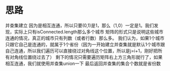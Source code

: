 # 思路

并查集建立
 因为是相互连通，所以只要(0,1)是1，那么（1,0）一定是1。我们发现，实际上只有isConnected.length那么多个城市
 矩阵的形式只是说明这些城市连通的情况，真正的城市只有列数（或者行数）那么多。
 我们认为，如果1个城市只跟它自己是连通的，就属于1个省份（因为一开始建立并查集就是默认1个城市跟自己连通，所以我们遍历可以直接绕过对角线这个位置，所以是j=i+1，刚好把所有对角线位置绕过去了）
 剩下的情况只需要遍历矩阵右上方三角形就行了，如果相互连通，我们就使用并查集union一下
 最后返回并查集的集合个数就是省份数
